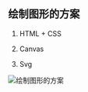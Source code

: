 ## 绘制图形的方案


1. HTML + CSS

2. Canvas

3. Svg

![绘制图形的方案](https://pic3.zhimg.com/80/v2-a4bc82fd54633f9832ebe3669b87061e_720w.webp)


